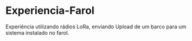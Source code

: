 # Experiencia-Farol
Experiência utilizando rádios LoRa, enviando Upload de um barco para um sistema instalado no farol.
